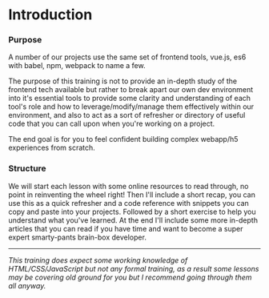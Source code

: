 # Introduction

### Purpose

A number of our projects use the same set of frontend tools, vue.js, es6 with babel, npm, webpack to name a few.

The purpose of this training is not to provide an in-depth study of the frontend tech available but rather to break apart our own dev environment into it's essential tools to provide some clarity and understanding of each tool's role and how to leverage/modify/manage them effectively within our environment, and also to act as a sort of refresher or directory of useful code that you can call upon when you're working on a project.

The end goal is for you to feel confident building complex webapp/h5 experiences from scratch.

### Structure

We will start each lesson with some online resources to read through, no point in reinventing the wheel right! Then I'll include a short recap, you can use this as a quick refresher and a code reference with snippets you can copy and paste into your projects. Followed by a short exercise to help you understand what you've learned. At the end I'll include some more in-depth articles that you can read if you have time and want to become a super expert smarty-pants brain-box developer.

---

*This training does expect some working knowledge of HTML/CSS/JavaScript but not any formal training, as a result some lessons may be covering old ground for you but I recommend going through them all anyway.*
